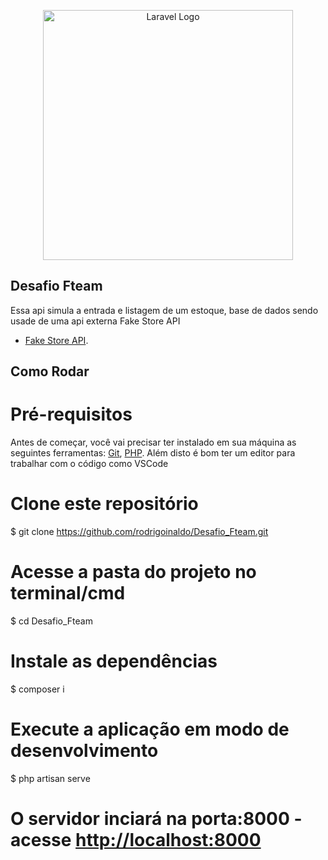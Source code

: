 <p align="center"><a href="https://www.fteam.dev/?gad_source=1&gad_campaignid=22158513529&gbraid=0AAAAAoPeNEPDvsI5Xy5n4W-AuqE_g0JGF&gclid=Cj0KCQjwzaXFBhDlARIsAFPv-u-ixZs2o2P_QORHqAlkZn_Crrt-pSetKW7UC8p2kFfkOokyheWAxnwaAqgDEALw_wcB" target="_blank"><img src="https://www.fteam.dev/wp-content/uploads/2025/01/fteam.dev-Logo-Black-1-e1737119543948.png" width="400" alt="Laravel Logo"></a></p>

## Desafio Fteam 

Essa api simula a entrada e listagem de um estoque, base de dados sendo usade de uma api externa Fake Store API

- [Fake Store API](https://fakestoreapi.com).

## Como Rodar

# Pré-requisitos

Antes de começar, você vai precisar ter instalado em sua máquina as seguintes ferramentas: [Git](), [PHP](). Além disto é bom ter um editor para trabalhar com o código como VSCode

# Clone este repositório
$ git clone <https://github.com/rodrigoinaldo/Desafio_Fteam.git>

# Acesse a pasta do projeto no terminal/cmd
$ cd Desafio_Fteam

# Instale as dependências
$ composer i

# Execute a aplicação em modo de desenvolvimento
$ php artisan serve

# O servidor inciará na porta:8000 - acesse <http://localhost:8000>